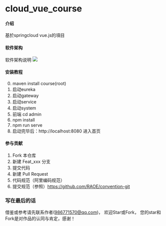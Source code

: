 # cloud_vue_course

#### 介绍
基於springcloud vue.js的項目

#### 软件架构
软件架构说明
<image src="../doc/constrator.png"/>
#### 安装教程
0.  maven install course(root) 
1.  启动eureka
2.  启动gateway
3.  启动service
4.  启动system
5.  前端 cd admin 
6.  npm install 
7.  npm run serve 
8.  启动完毕后：http://localhost:8080 进入首页


#### 参与贡献

1.  Fork 本仓库
2.  新建 Feat_xxx 分支
3.  提交代码
4.  新建 Pull Request
5.  代码规范（阿里编码规范）
6.  提交规范（参照）https://github.com/RAOE/convention-git 

### 写在最后的话
借鉴或参考请先联系作者(986771570@qq.com)， 欢迎Star或Fork， 您的star和Fork是对作品的认同与肯定，感谢！
